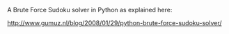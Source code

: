 A Brute Force Sudoku solver in Python as explained here:

http://www.gumuz.nl/blog/2008/01/29/python-brute-force-sudoku-solver/